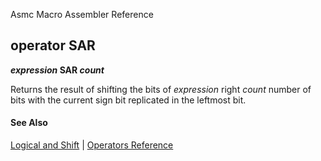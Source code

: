Asmc Macro Assembler Reference

## operator SAR

**_expression_ SAR _count_**

Returns the result of shifting the bits of _expression_ right _count_ number of bits with the current sign bit replicated in the leftmost bit.

#### See Also

[Logical and Shift](logical-and-shift.md) | [Operators Reference](readme.md)
